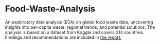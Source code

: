 # Food-Waste-Analysis
 An exploratory data analysis (EDA) on global food waste data, uncovering insights into per-capita waste, regional trends, and potential solutions. The analysis is based on a dataset from Kaggle and covers 214 countries. Findings and recommendations are included in [the report.](https://github.com/jhould007/Food-Waste-Analysis/blob/main/Exploring%20Food%20Waste%20Data.pdf)

